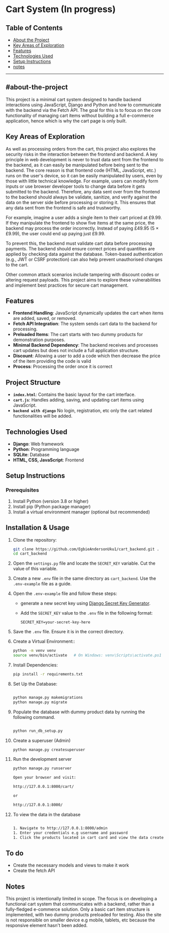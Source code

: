 # Cart System (In progress)


## Table of Contents

- [About the Project](#about-the-project)
- [Key Areas of Exploration](#key-areas-of-exploration)
- [Features](#features)
- [Technologies Used](#technologies-used)
- [Setup Instructions](#setup-instructions)
- [notes](#notes)


---

## #about-the-project

This project is a minimal cart system designed to handle backend interactions using JavaScript, Django and Python and how to communicate with the backend via the Fetch API. The goal for this is to focus on the core functionality of managing cart items without building a full e-commerce application, hence which is why the cart page is only built.


## Key Areas of Exploration

As well as processing orders from the cart, this project also explores the security risks in the interaction between the frontend and backend. A key principle in web development is never to trust data sent from the frontend to the backend, as it can easily be manipulated before being sent to the backend.
The core reason is that frontend code (HTML, JavaScript, etc.) runs on the user's device, so it can be easily manipulated by users, even by those with little technical knowledge. For example, users can modify form inputs or use browser developer tools to change data before it gets submitted to the backend. Therefore, any data sent over from the frontend to the backend should always be validate, sanitize, and verify against the data on the server side before processing or storing it. This ensures that any data sent from the frontend is safe and trustworthy.

For example, imagine a user adds a single item to their cart priced at £9.99. If they manipulate the frontend to show five items at the same price, the backend may process the order incorrectly. Instead of paying £49.95 (5 × £9.99), the user could end up paying just £9.99.

To prevent this, the backend must validate cart data before processing payments. The backend should ensure correct prices and quantities are applied by checking data against the database. Token-based authentication (e.g., JWT or CSRF protection) can also help prevent unauthorised changes to the cart.

Other common attack scenarios include tampering with discount codes or altering request payloads. This project aims to explore these vulnerabilities and implement best practices for secure cart management.


## Features

- **Frontend Handling**: JavaScript dynamically updates the cart when items are added, saved, or removed.
- **Fetch API Integration**: The system sends cart data to the backend for processing.
- **Preloaded Items**: The cart starts with two dummy products for demonstration purposes.
- **Minimal Backend Dependency**: The backend receives and processes cart updates but does not include a full application structure.
- **Discount**: Allowing a user to add a code which then decrease the price of the item providing the code is valid
- **Process**: Processing the order once it is correct

## Project Structure

- **`index.html`**: Contains the basic layout for the cart interface.
- **`cart.js`**: Handles adding, saving, and updating cart items using JavaScript.
- **`backend with django`** No login, registration, etc only the cart related functionalities will be added.


## Technologies Used

- **Django**: Web framework
- **Python**: Programming language
- **SQLite**: Database
- **HTML, CSS, JavaScript**: Frontend


## Setup Instructions

### Prerequisites

1. Install Python (version 3.8 or higher)
2. Install pip (Python package manager)
3. Install a virtual environment manager (optional but recommended)

## Installation & Usage

1. Clone the repository:
   ```sh
   git clone https://github.com/EgbieAndersonUku1/cart_backend.git .
   cd cart_backend
   ```

1. Open the `settings.py` file and locate the `SECRET_KEY` variable. Cut the value of this variable.

2. Create a new `.env` file in the same directory as `cart_backend`. Use the `.env-example` file as a guide.

3. Open the `.env-example` file and follow these steps:
   - generate a new secret key using [Django Secret Key Generator](https://miniwebtool.com/django-secret-key-generator/).
   - Add the `SECRET_KEY` value to the `.env` file in the following format:

     ```env
     SECRET_KEY=your-secret-key-here
     ```

4. Save the `.env` file. Ensure it is in the correct directory.


1. Create a Virtual Environment::
   ```sh
   python -m venv venv
   source venv/bin/activate   # On Windows: venv\Scripts\activate.ps1

   ```

1. Install Dependencies:
   ```sh
   pip install -r requirements.txt

   ```

1. Set Up the Database: 
   ```sh

   python manage.py makemigrations
   python manage.py migrate
   ```

1. Populate the database with dummy product data by running the following command.

   ```sh

   python run_db_setup.py       
   

   ```

1. Create a superuser (Admin)
   ```sh
   python manage.py createsuperuser

   ```




1. Run the development server
   ```sh
   python manage.py runserver

   Open your browser and visit:

   http://127.0.0.1:8000/cart/

   or

   http://127.0.0.1:8000/

   ```

1. To view the data in the database
   ```sh
   
   1. Navigate to http://127.0.0.1:8000/admin
   1. Enter your credentials e.g username and password
   1. Click the products located in cart card and view the data created.

   ```



## To do
- Create the necessary models and views to make it work
- Create the fetch API 


## Notes

This project is intentionally limited in scope. The focus is on developing a functional cart system that communicates with a backend, rather than a fully-fledged e-commerce solution. Only a basic cart item structure is implemented, with two dummy products preloaded for testing. Also the site is not responsible on smaller device e.g mobile, tablets, etc because the responsive element hasn't been added.











